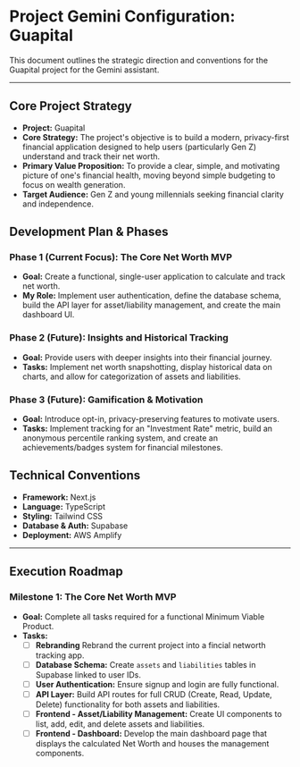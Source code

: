 # Project Gemini Configuration: Guapital

This document outlines the strategic direction and conventions for the Guapital project for the Gemini assistant.

---

## Core Project Strategy

*   **Project:** Guapital
*   **Core Strategy:** The project's objective is to build a modern, privacy-first financial application designed to help users (particularly Gen Z) understand and track their net worth.
*   **Primary Value Proposition:** To provide a clear, simple, and motivating picture of one's financial health, moving beyond simple budgeting to focus on wealth generation.
*   **Target Audience:** Gen Z and young millennials seeking financial clarity and independence.

## Development Plan & Phases

### Phase 1 (Current Focus): The Core Net Worth MVP
*   **Goal:** Create a functional, single-user application to calculate and track net worth.
*   **My Role:** Implement user authentication, define the database schema, build the API layer for asset/liability management, and create the main dashboard UI.

### Phase 2 (Future): Insights and Historical Tracking
*   **Goal:** Provide users with deeper insights into their financial journey.
*   **Tasks:** Implement net worth snapshotting, display historical data on charts, and allow for categorization of assets and liabilities.

### Phase 3 (Future): Gamification & Motivation
*   **Goal:** Introduce opt-in, privacy-preserving features to motivate users.
*   **Tasks:** Implement tracking for an "Investment Rate" metric, build an anonymous percentile ranking system, and create an achievements/badges system for financial milestones.

## Technical Conventions

*   **Framework:** Next.js
*   **Language:** TypeScript
*   **Styling:** Tailwind CSS
*   **Database & Auth:** Supabase
*   **Deployment:** AWS Amplify

---

## Execution Roadmap

### Milestone 1: The Core Net Worth MVP
*   **Goal:** Complete all tasks required for a functional Minimum Viable Product.
*   **Tasks:**
    *   [ ] **Rebranding** Rebrand the current project into a fincial networth tracking app.
    *   [ ] **Database Schema:** Create `assets` and `liabilities` tables in Supabase linked to user IDs.
    *   [ ] **User Authentication:** Ensure signup and login are fully functional.
    *   [ ] **API Layer:** Build API routes for full CRUD (Create, Read, Update, Delete) functionality for both assets and liabilities.
    *   [ ] **Frontend - Asset/Liability Management:** Create UI components to list, add, edit, and delete assets and liabilities.
    *   [ ] **Frontend - Dashboard:** Develop the main dashboard page that displays the calculated Net Worth and houses the management components.
